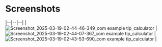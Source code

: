 # Screenshots
|--|--|--|
| ![Screenshot_2025-03-19-02-44-46-349_com example tip_calculator](https://github.com/user-attachments/assets/d7640557-a23e-4402-9db5-4d430f134626) | ![Screenshot_2025-03-19-02-44-07-367_com example tip_calculator](https://github.com/user-attachments/assets/4ed4fba5-7c6f-49f1-b32c-b06fe276f3c2) | ![Screenshot_2025-03-19-02-43-53-690_com example tip_calculator](https://github.com/user-attachments/assets/0f2c94c2-b406-45bc-b5f6-e5fd347bab26) |
